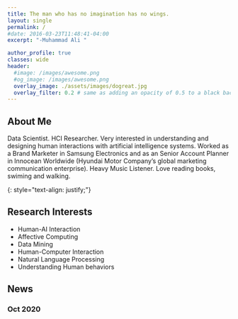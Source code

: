 ```yaml
---
title: The man who has no imagination has no wings.
layout: single
permalink: /
#date: 2016-03-23T11:48:41-04:00
excerpt: "-Muhammad Ali "  

author_profile: true
classes: wide
header:
  #image: /images/awesome.png
  #og_image: /images/awesome.png
  overlay_image: ./assets/images/dogreat.jpg
  overlay_filter: 0.2 # same as adding an opacity of 0.5 to a black background
---
```

## About Me
Data Scientist. HCI Researcher. Very interested in understanding and designing human interactions with artificial intelligence systems.
Worked as a Brand Marketer in Samsung Electronics and as an Senior Account Planner in Innocean Worldwide (Hyundai Motor Company’s global marketing communication
enterprise). Heavy Music Listener. Love reading books, swiming and walking.  

{: style="text-align: justify;"}

## Research Interests
* Human-AI Interaction
* Affective Computing
* Data Mining
* Human-Computer Interaction
* Natural Language Processing
* Understanding Human behaviors


## News  
### Oct 2020 

